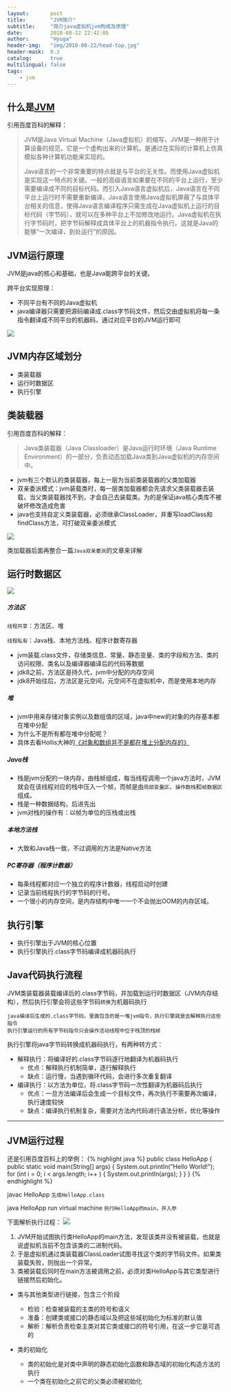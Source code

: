 ```yaml
---
layout:       post
title:        "JVM简介"
subtitle:     "简介java虚拟机jvm构成及原理"
date:         2018-08-22 22:42:05
author:       "Hyuga"
header-img:   "img/2018-08-22/head-top.jpg"
header-mask:  0.3
catalog:      true
multilingual: false
tags:
    - jvm
---
```


## 什么是[JVM][1]
引用百度百科的解释：
>   JVM是Java Virtual Machine（Java虚拟机）的缩写，JVM是一种用于计算设备的规范，它是一个虚构出来的计算机，是通过在实际的计算机上仿真模拟各种计算机功能来实现的。
>
>   Java语言的一个非常重要的特点就是与平台的无关性。而使用Java虚拟机是实现这一特点的关键。一般的高级语言如果要在不同的平台上运行，至少需要编译成不同的目标代码。而引入Java语言虚拟机后，Java语言在不同平台上运行时不需要重新编译。Java语言使用Java虚拟机屏蔽了与具体平台相关的信息，使得Java语言编译程序只需生成在Java虚拟机上运行的目标代码（字节码），就可以在多种平台上不加修改地运行。Java虚拟机在执行字节码时，把字节码解释成具体平台上的机器指令执行。这就是Java的能够“一次编译，到处运行”的原因。

## JVM运行原理
JVM是java的核心和基础，也是Java能跨平台的关键。

跨平台实现原理：
* 不同平台有不同的Java虚拟机
* java编译器只需要把源码编译成.class字节码文件，然后交由虚拟机将每一条指令翻译成不同平台的机器码，通过对应平台的JVM运行即可

![](/img/2018-08-22/jvm执行原理.jpg)

## JVM内存区域划分
* 类装载器
* 运行时数据区
* 执行引擎

## 类装载器
引用百度百科的解释：
> Java类装载器（Java Classloader）是Java运行时环境（Java Runtime Environment）的一部分，负责动态加载Java类到Java虚拟机的内存空间中。

* jvm有三个默认的类装载器，每上一层为当前类装载器的父类加载器
* 双亲委派模式：jvm装载类时，每一层类加载器都会先请求父类装载器去装载，当父类装载器找不到，才会自己去装载类。为的是保证java核心类库不被破坏修改造成危害
* java也支持自定义类装载器，必须继承ClassLoader，并重写loadClass和findClass方法，可打破双亲委派模式

![](/img/2018-08-22/类加载器.png)

类加载器后面再整合一篇`Java双亲委派`的文章来详解

## 运行时数据区
![](/img/2018-08-22/jvm运行时数据区.png)

##### 方法区
`线程共享`：方法区、堆

`线程私有`：Java栈、本地方法栈、程序计数寄存器

* jvm装载.class文件，存储类信息、常量、静态变量、类的字段和方法、类的访问权限、类名以及编译器编译后的代码等数据
* jdk8之前，方法区是持久代，jvm中分配的内存空间
* jdk8开始往后，方法区是元空间，元空间不在虚拟机中，而是使用本地内存

#####  堆
* jvm中用来存储对象实例以及数组值的区域，java中new的对象的内存基本都在堆中分配
* 为什么不是所有都在堆中分配呢？
* 具体去看Hollis大神的[《对象和数组并不是都在堆上分配内存的》][2]

#####  Java栈
* 栈是jvm分配的一块内存，由栈帧组成，每当线程调用一个java方法时，JVM就会在该线程对应的栈中压入一个帧，而帧是由`局部变量区`、`操作数栈`和`帧数据区`组成。
* 栈是一种数据结构，后进先出
* jvm对栈的操作有：以帧为单位的压栈或出栈

#####  本地方法栈
* 大致和Java栈一致，不过调用的方法是Native方法

#####  PC寄存器（程序计数器）
* 每条线程都对应一个独立的程序计数器，线程启动时创建
* 记录当前线程执行的字节码的行号。
* 一个很小的内存空间，是内存结构中唯一一个不会抛出OOM的内存区域。

## 执行引擎
* 执行引擎出于JVM的核心位置
* 执行引擎执行.class字节码编译成机器码执行

## Java代码执行流程
JVM类装载器装载编译后的.class字节码，并加载到运行时数据区（JVM内存结构），然后执行引擎会将这些字节码`转换`为机器码执行

    java编译后生成的.class字节码，里面包含的是一堆jvm指令，执行引擎就是去解释执行这些指令
    执行引擎运行的所有字节码指令只会操作活动线程中位于栈顶的栈帧

执行引擎将java字节码转换成机器码执行，有两种转方式：
* 解释执行：将编译好的.class字节码逐行地翻译为机器码执行
    * 优点：解释执行机制简单，逐行解释执行
    * 缺点：运行慢，当遇到循环代码，会进行多次重复翻译
* 编译执行：以方法为单位，将.class字节码一次性翻译为机器码后执行
    * 优点：一旦方法编译后会生成一个目标文件，再次执行不需要再次编译，执行速度较快
    * 缺点：编译执行机制复杂，需要对方法内代码进行语法分析，优化等操作

---
## JVM运行过程
还是引用百度百科上的举例：
{% highlight java %}
public class HelloApp {
    public static void main(String[] args) {
        System.out.println("Hello World!");
        for (int i = 0; i < args.length; i++ ) {
            System.out.println(args);
        }
    }
}
{% endhighlight %}

javac HelloApp  `生成HelloApp.class`

java HelloApp run virtual machine   `执行HelloApp的main，并入参`

下面解析执行过程：
![](/img/2018-08-22/1.jpg)
1. JVM开始试图执行类HelloApp的main方法，发现该类并没有被装载，也就是说虚拟机当前不包含该类的二进制代码。
2. 于是虚拟机通过类装载器ClassLoader试图寻找这个类的字节码文件。如果类装载失败，则抛出一个异常。
3. 类被装载后同时在main方法被调用之前，必须对类HelloApp与其它类型进行链接然后初始化。

* 类与其他类型进行链接，包含三个阶段
    * 检验：检查被装载的主类的符号和语义
    * 准备：创建类或接口的静态域以及把这些域初始化为标准的默认值
    * 解析：解析负责检查主类对其它类或接口的符号引用，在这一步它是可选的

* 类的初始化
    * 类的初始化是对类中声明的静态初始化函数和静态域的初始化构造方法的执行
    * 一个类在初始化之前它的父类必须被初始化


[1]:https://baike.baidu.com/item/JVM/2902369?fr=aladdin
[2]:http://www.hollischuang.com/archives/2398

